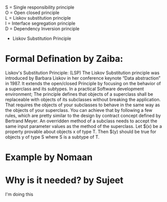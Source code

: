 S   = Single responsibility principle<br>
O   = Open closed principle<br>
L   = Liskov substitution principle<br>
I   = Interface segregation principle<br>
D   = Dependency Inversion principle<br>

* Liskov Substitution Principle

# Formal Defination by Zaiba:

Liskov's Substitution Principle: (LSP)
	The Liskov Substitution principle was introduced by Barbara Liskov in her conference keynote “Data abstraction” in 1987.
	It extends the open/closed Principle by focusing on the behavior of a superclass and its subtypes.
	In a practical Software development environment;
	The principle defines that objects of a superclass shall be replaceable with objects of its subclasses without breaking the application.
	That requires the objects of your subclasses to behave in the same way as the objects of your superclass. You can achieve that by following a few rules, which are pretty similar to the design by contract concept defined by Bertrand Meyer.
	An overridden method of a subclass needs to accept the same input parameter values as the method of the superclass.
	Let $(x) be a property provable about objects x of type T. Then $(y) should be true for objects y of type S where S is a subtype of T.

# Example by Nomaan

# Why is it needed? by Sujeet

I'm doing this
